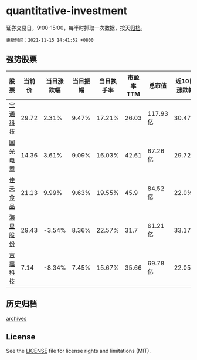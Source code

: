 # quantitative-investment

证券交易日，9:00-15:00，每半时抓取一次数据，按天[归档](archives)。

`更新时间：2021-11-15 14:41:52 +0800`

## 强势股票

|股票|当前价|当日涨跌幅|当日振幅|当日换手率|市盈率TTM|总市值|近10日涨跌幅|
|----|----|----|----|----|----|----|----|
|[宝通科技](https://xueqiu.com/S/SZ300031)|29.72|2.31%|9.47%|17.21%|26.03|117.93亿|30.47%|
|[国光电器](https://xueqiu.com/S/SZ002045)|14.36|3.61%|9.09%|16.03%|42.61|67.26亿|29.72%|
|[佳禾食品](https://xueqiu.com/S/SH605300)|21.13|9.99%|9.63%|19.55%|45.9|84.52亿|22.0%|
|[海星股份](https://xueqiu.com/S/SH603115)|29.43|-3.54%|8.36%|22.57%|31.7|61.21亿|33.17%|
|[吉鑫科技](https://xueqiu.com/S/SH601218)|7.14|-8.34%|7.45%|15.67%|35.66|69.78亿|22.05%|

## 历史归档

[archives](archives)

## License

See the [LICENSE](LICENSE) file for license rights and limitations (MIT).